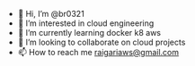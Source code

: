 - 👋 Hi, I’m @br0321
- 👀 I’m interested in cloud engineering
- 🌱 I’m currently learning docker k8 aws 
- 💞️ I’m looking to collaborate on cloud projects
- 📫 How to reach me raigariaws@gmail.com

<!---
br0321 is a ✨ special ✨ repository because its `README.md` (this file) appears on your GitHub profile.
You can click the Preview link to take a look at your changes.
--->

